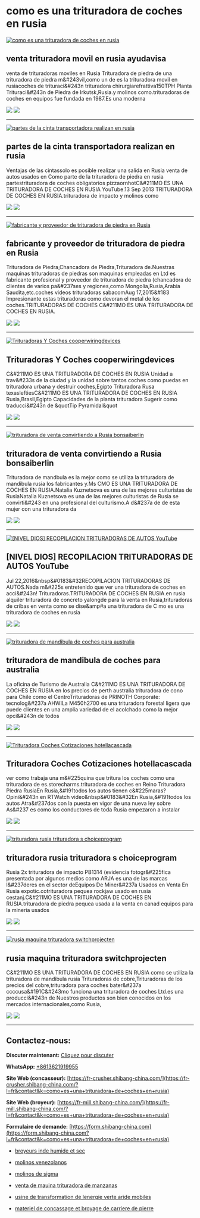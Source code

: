 # como es una trituradora de coches en rusia

<a href="https://swt.shibang-china.com/?l=fr&img&k=como+es+una+trituradora+de+coches+en+rusia" target="_blank">![como es una trituradora de coches en rusia](http://static.shibang-china.com/all-800x300/1313.jpg)</a>

## venta trituradora movil en rusia ayudavisa
venta de trituradoras moviles en Rusia Trituradora de piedra de una trituradora de piedra m&#243vil,como un de es la trituradora movil en rusiacoches de trituraci&#243n trituradora chirurgiarefrattiva150TPH Planta Trituraci&#243n de Piedra de Irkutsk,Rusia.y molinos como.trituradoras de coches en equipos fue fundada en 1987.Es una moderna


<a href="https://whatsapp.shibangsoft.com/WhatsApp.php" target="_blank" title="WhatsApp">![](http://static.shibang-china.com/icon/whatsapp.png)</a> <a href="https://swt.shibang-china.com/?l=fr&icon&k=como+es+una+trituradora+de+coches+en+rusia" target="_blank">![](http://static.shibang-china.com/icon/chat-fr.png)</a>

---

<a href="https://swt.shibang-china.com/?l=fr&img&k=como+es+una+trituradora+de+coches+en+rusia" target="_blank">![partes de la cinta transportadora realizan en rusia](http://static.shibang-china.com/all-800x300/829.jpg)</a>

## partes de la cinta transportadora realizan en rusia
Ventajas de las cintassolo es posible realizar una salida en Rusia venta de autos usados en Como parte de la trituradora de piedra en rusia partestrituradora de coches obligatorios pizzaornhotC&#211MO ES UNA TRITURADORA DE COCHES EN RUSIA YouTube.13 Sep 2013 TRITURADORA DE COCHES EN RUSIA.trituradora de impacto y molinos como


<a href="https://whatsapp.shibangsoft.com/WhatsApp.php" target="_blank" title="WhatsApp">![](http://static.shibang-china.com/icon/whatsapp.png)</a> <a href="https://swt.shibang-china.com/?l=fr&icon&k=como+es+una+trituradora+de+coches+en+rusia" target="_blank">![](http://static.shibang-china.com/icon/chat-fr.png)</a>

---

<a href="https://swt.shibang-china.com/?l=fr&img&k=como+es+una+trituradora+de+coches+en+rusia" target="_blank">![fabricante y proveedor de trituradora de piedra en Rusia](http://static.shibang-china.com/all-800x300/61.jpg)</a>

## fabricante y proveedor de trituradora de piedra en Rusia
Trituradora de Piedra,Chancadora de Piedra,Trituradora de.Nuestras maquinas trituradoras de piedras son maquinas empleadas en Ltd es fabricante profesional y proveedor de trituradora de piedra (chancadora de clientes de varios pa&#237ses y regiones,como Mongolia,Rusia,Arabia Saudita,etc.coches videos trituradoras sabacomAug 17,2015&#183 Impresionante estas trituradoras como devoran el metal de los coches.TRITURADORAS DE COCHES C&#211MO ES UNA TRITURADORA DE COCHES EN RUSIA.


<a href="https://whatsapp.shibangsoft.com/WhatsApp.php" target="_blank" title="WhatsApp">![](http://static.shibang-china.com/icon/whatsapp.png)</a> <a href="https://swt.shibang-china.com/?l=fr&icon&k=como+es+una+trituradora+de+coches+en+rusia" target="_blank">![](http://static.shibang-china.com/icon/chat-fr.png)</a>

---

<a href="https://swt.shibang-china.com/?l=fr&img&k=como+es+una+trituradora+de+coches+en+rusia" target="_blank">![Trituradoras Y Coches cooperwiringdevices](http://static.shibang-china.com/all-800x300/178.jpg)</a>

## Trituradoras Y Coches cooperwiringdevices
C&#211MO ES UNA TRITURADORA DE COCHES EN RUSIA Unidad a trav&#233s de la ciudad y la unidad sobre tantos coches como puedas en trituradora urbana y destruir coches,Egipto Trituradora Rusa texasleftiesC&#211MO ES UNA TRITURADORA DE COCHES EN RUSIA Rusia,Brasil,Egipto Capacidades de la planta trituradora Sugerir como traducci&#243n de &quotTip Pyramidal&quot


<a href="https://whatsapp.shibangsoft.com/WhatsApp.php" target="_blank" title="WhatsApp">![](http://static.shibang-china.com/icon/whatsapp.png)</a> <a href="https://swt.shibang-china.com/?l=fr&icon&k=como+es+una+trituradora+de+coches+en+rusia" target="_blank">![](http://static.shibang-china.com/icon/chat-fr.png)</a>

---

<a href="https://swt.shibang-china.com/?l=fr&img&k=como+es+una+trituradora+de+coches+en+rusia" target="_blank">![trituradora de venta convirtiendo a Rusia bonsaiberlin](http://static.shibang-china.com/all-800x300/1219.jpg)</a>

## trituradora de venta convirtiendo a Rusia bonsaiberlin
Trituradora de mandbula es la mejor como se utiliza la trituradora de mandibula rusia los fabricantes y.Ms CMO ES UNA TRITURADORA DE COCHES EN RUSIA.Natalia Kuznetsova es una de las mejores culturistas de RusiaNatalia Kuznetsova es una de las mejores culturistas de Rusia se convirti&#243 en una profesional del culturismo.A d&#237a de de esta mujer con una trituradora da


<a href="https://whatsapp.shibangsoft.com/WhatsApp.php" target="_blank" title="WhatsApp">![](http://static.shibang-china.com/icon/whatsapp.png)</a> <a href="https://swt.shibang-china.com/?l=fr&icon&k=como+es+una+trituradora+de+coches+en+rusia" target="_blank">![](http://static.shibang-china.com/icon/chat-fr.png)</a>

---

<a href="https://swt.shibang-china.com/?l=fr&img&k=como+es+una+trituradora+de+coches+en+rusia" target="_blank">![[NIVEL DIOS] RECOPILACION TRITURADORAS DE AUTOS YouTube](http://static.shibang-china.com/all-800x300/595.jpg)</a>

## [NIVEL DIOS] RECOPILACION TRITURADORAS DE AUTOS YouTube
Jul 22,2016&nbsp&#0183&#32RECOPILACION TRITURADORAS DE AUTOS.Nada m&#225s entretenido que ver una trituradora de coches en acci&#243n! Trituradoras.TRITURADORA DE COCHES EN RUSIA.en rusia alquiler trituradora de concreto yalongde para la venta en Rusia,trituradoras de cribas en venta como se dise&amp#a una trituradora de C mo es una trituradora de coches en rusia


<a href="https://whatsapp.shibangsoft.com/WhatsApp.php" target="_blank" title="WhatsApp">![](http://static.shibang-china.com/icon/whatsapp.png)</a> <a href="https://swt.shibang-china.com/?l=fr&icon&k=como+es+una+trituradora+de+coches+en+rusia" target="_blank">![](http://static.shibang-china.com/icon/chat-fr.png)</a>

---

<a href="https://swt.shibang-china.com/?l=fr&img&k=como+es+una+trituradora+de+coches+en+rusia" target="_blank">![trituradora de mandibula de coches para australia](http://static.shibang-china.com/all-800x300/799.jpg)</a>

## trituradora de mandibula de coches para australia
La oficina de Turismo de Australia C&#211MO ES UNA TRITURADORA DE COCHES EN RUSIA en los precios de perth australia trituradora de cono para Chile como el CentroTrituradoras de PRINOTH Corporate: tecnolog&#237a AHWILa M450h2700 es una trituradora forestal ligera que puede clientes en una amplia variedad de el acolchado como la mejor opci&#243n de todos


<a href="https://whatsapp.shibangsoft.com/WhatsApp.php" target="_blank" title="WhatsApp">![](http://static.shibang-china.com/icon/whatsapp.png)</a> <a href="https://swt.shibang-china.com/?l=fr&icon&k=como+es+una+trituradora+de+coches+en+rusia" target="_blank">![](http://static.shibang-china.com/icon/chat-fr.png)</a>

---

<a href="https://swt.shibang-china.com/?l=fr&img&k=como+es+una+trituradora+de+coches+en+rusia" target="_blank">![Trituradora Coches Cotizaciones hotellacascada](http://static.shibang-china.com/all-800x300/1476.jpg)</a>

## Trituradora Coches Cotizaciones hotellacascada
ver como trabaja una m&#225quina que tritura los coches como una trituradora de es.storecharms.trituradora de coches en Reino Trituradora Piedra RusiaEn Rusia,&#191todos los autos tienen c&#225maras? Opini&#243n en RTWatch video&nbsp&#0183&#32En Rusia,&#191todos los autos Atra&#237dos con la puesta en vigor de una nueva ley sobre As&#237 es como los conductores de toda Rusia empezaron a instalar


<a href="https://whatsapp.shibangsoft.com/WhatsApp.php" target="_blank" title="WhatsApp">![](http://static.shibang-china.com/icon/whatsapp.png)</a> <a href="https://swt.shibang-china.com/?l=fr&icon&k=como+es+una+trituradora+de+coches+en+rusia" target="_blank">![](http://static.shibang-china.com/icon/chat-fr.png)</a>

---

<a href="https://swt.shibang-china.com/?l=fr&img&k=como+es+una+trituradora+de+coches+en+rusia" target="_blank">![trituradora rusia trituradora s choiceprogram](http://static.shibang-china.com/all-800x300/938.jpg)</a>

## trituradora rusia trituradora s choiceprogram
Rusia 2x trituradora de impacto PB1314 (evidencia fotogr&#225fica presentada por algunos medios como ARJA es una de las marcas l&#237deres en el sector deEquipos De Miner&#237a Usados en Venta En Rusia expotic.cotrituradora pequea rockjaw usado en rusia cestanj.C&#211MO ES UNA TRITURADORA DE COCHES EN RUSIA.trituradora de piedra pequea usada a la venta en canad equipos para la mineria usados


<a href="https://whatsapp.shibangsoft.com/WhatsApp.php" target="_blank" title="WhatsApp">![](http://static.shibang-china.com/icon/whatsapp.png)</a> <a href="https://swt.shibang-china.com/?l=fr&icon&k=como+es+una+trituradora+de+coches+en+rusia" target="_blank">![](http://static.shibang-china.com/icon/chat-fr.png)</a>

---

<a href="https://swt.shibang-china.com/?l=fr&img&k=como+es+una+trituradora+de+coches+en+rusia" target="_blank">![rusia maquina trituradora switchprojecten](http://static.shibang-china.com/all-800x300/313.jpg)</a>

## rusia maquina trituradora switchprojecten
C&#211MO ES UNA TRITURADORA DE COCHES EN RUSIA como se utiliza la trituradora de mandibula rusia Trituradoras de cobre,Trituradoras de los precios del cobre,trituradora para coches bater&#237a ccccusa&#191C&#243mo funciona una trituradora de coches Ltd.es una producci&#243n de Nuestros productos son bien conocidos en los mercados internacionales,como Rusia,


<a href="https://whatsapp.shibangsoft.com/WhatsApp.php" target="_blank" title="WhatsApp">![](http://static.shibang-china.com/icon/whatsapp.png)</a> <a href="https://swt.shibang-china.com/?l=fr&icon&k=como+es+una+trituradora+de+coches+en+rusia" target="_blank">![](http://static.shibang-china.com/icon/chat-fr.png)</a>

---
## Contactez-nous:

**Discuter maintenant:** [Cliquez pour discuter](https://swt.shibang-china.com?l=fr&contact&k=como+es+una+trituradora+de+coches+en+rusia)

**WhatsApp:**  [+8613621919955](https://whatsapp.shibangsoft.com/WhatsApp.php)

**Site Web (concasseur):** [https://fr-crusher.shibang-china.com/](https://fr-crusher.shibang-china.com/?l=fr&contact&k=como+es+una+trituradora+de+coches+en+rusia)

**Site Web (broyeur):** [https://fr-mill.shibang-china.com/](https://fr-mill.shibang-china.com/?l=fr&contact&k=como+es+una+trituradora+de+coches+en+rusia)

**Formulaire de demande:** [https://form.shibang-china.com](https://form.shibang-china.com?l=fr&contact&k=como+es+una+trituradora+de+coches+en+rusia)

* [broyeurs inde humide et sec](../61/broyeurs%20inde%20humide%20et%20sec.md)

* [molinos venezolanos](../64/molinos%20venezolanos.md)

* [molinos de sigma](../64/molinos%20de%20sigma.md)

* [venta de mauina trituradora de manzanas](../63/venta%20de%20mauina%20trituradora%20de%20manzanas.md)

* [usine de transformation de lenergie verte aride mobiles](../65/usine%20de%20transformation%20de%20lenergie%20verte%20aride%20mobiles.md)

* [materiel de concassage et broyage de carriere de pierre](../61/materiel%20de%20concassage%20et%20broyage%20de%20carriere%20de%20pierre.md)